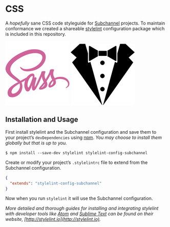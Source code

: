 # CSS

A _hopefully_ sane CSS code styleguide for [Subchannel](https://subchannel.io) projects. To maintain conformance we created a shareable [stylelint](http://stylelint.io) configuration package which is included in this repository.

![](assets/sass-logo.png)
![](assets/stylelint-logo.png)

## Installation and Usage

First install stylelint and the Subchannel configuration and save them to your project’s `devDependencies` using [npm](https://npmjs.com). _You may choose to install them globally but that is up to you._

```
$ npm install --save-dev stylelint stylelint-config-subchannel
```

Create or modify your project’s `.stylelintrc` file to extend from the Subchannel configuration.

```json
{
  "extends": "stylelint-config-subchannel"
}
```

Now when you run `stylelint` it will use the Subchannel configuration.

_More detailed and thorough guides for installing and integrating stylelint with developer tools like [Atom](https://atom.io) and [Sublime Text](https://www.sublimetext.com) can be found on their website, [http://stylelint.io](http://stylelint.io)._
